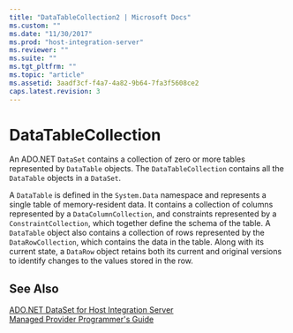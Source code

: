 ```yaml
---
title: "DataTableCollection2 | Microsoft Docs"
ms.custom: ""
ms.date: "11/30/2017"
ms.prod: "host-integration-server"
ms.reviewer: ""
ms.suite: ""
ms.tgt_pltfrm: ""
ms.topic: "article"
ms.assetid: 3aadf3cf-f4a7-4a82-9b64-7fa3f5608ce2
caps.latest.revision: 3
---
```

# DataTableCollection
An ADO.NET `DataSet` contains a collection of zero or more tables represented by `DataTable` objects. The `DataTableCollection` contains all the `DataTable` objects in a `DataSet`.  
  
 A `DataTable` is defined in the `System.Data` namespace and represents a single table of memory-resident data. It contains a collection of columns represented by a `DataColumnCollection`, and constraints represented by a `ConstraintCollection`, which together define the schema of the table. A `DataTable` object also contains a collection of rows represented by the `DataRowCollection`, which contains the data in the table. Along with its current state, a `DataRow` object retains both its current and original versions to identify changes to the values stored in the row.  
  
## See Also  
 [ADO.NET DataSet for Host Integration Server](../core/ado-net-dataset-for-host-integration-server1.md)   
 [Managed Provider Programmer's Guide](../core/managed-provider-programmer-s-guide1.md)